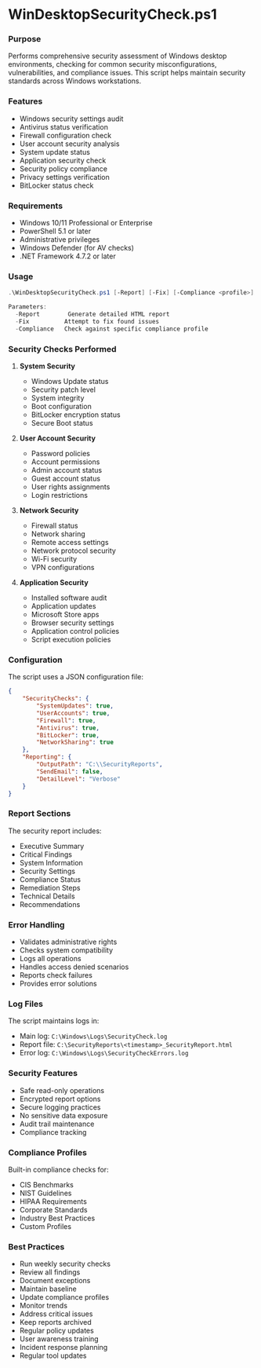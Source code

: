 # WinDesktopSecurityCheck.ps1

### Purpose
Performs comprehensive security assessment of Windows desktop environments, checking for common security misconfigurations, vulnerabilities, and compliance issues. This script helps maintain security standards across Windows workstations.

### Features
- Windows security settings audit
- Antivirus status verification
- Firewall configuration check
- User account security analysis
- System update status
- Application security check
- Security policy compliance
- Privacy settings verification
- BitLocker status check

### Requirements
- Windows 10/11 Professional or Enterprise
- PowerShell 5.1 or later
- Administrative privileges
- Windows Defender (for AV checks)
- .NET Framework 4.7.2 or later

### Usage
```powershell
.\WinDesktopSecurityCheck.ps1 [-Report] [-Fix] [-Compliance <profile>]

Parameters:
  -Report        Generate detailed HTML report
  -Fix          Attempt to fix found issues
  -Compliance   Check against specific compliance profile
```

### Security Checks Performed

1. **System Security**
   - Windows Update status
   - Security patch level
   - System integrity
   - Boot configuration
   - BitLocker encryption status
   - Secure Boot status

2. **User Account Security**
   - Password policies
   - Account permissions
   - Admin account status
   - Guest account status
   - User rights assignments
   - Login restrictions

3. **Network Security**
   - Firewall status
   - Network sharing
   - Remote access settings
   - Network protocol security
   - Wi-Fi security
   - VPN configurations

4. **Application Security**
   - Installed software audit
   - Application updates
   - Microsoft Store apps
   - Browser security settings
   - Application control policies
   - Script execution policies

### Configuration
The script uses a JSON configuration file:
```json
{
    "SecurityChecks": {
        "SystemUpdates": true,
        "UserAccounts": true,
        "Firewall": true,
        "Antivirus": true,
        "BitLocker": true,
        "NetworkSharing": true
    },
    "Reporting": {
        "OutputPath": "C:\\SecurityReports",
        "SendEmail": false,
        "DetailLevel": "Verbose"
    }
}
```

### Report Sections
The security report includes:
- Executive Summary
- Critical Findings
- System Information
- Security Settings
- Compliance Status
- Remediation Steps
- Technical Details
- Recommendations

### Error Handling
- Validates administrative rights
- Checks system compatibility
- Logs all operations
- Handles access denied scenarios
- Reports check failures
- Provides error solutions

### Log Files
The script maintains logs in:
- Main log: `C:\Windows\Logs\SecurityCheck.log`
- Report file: `C:\SecurityReports\<timestamp>_SecurityReport.html`
- Error log: `C:\Windows\Logs\SecurityCheckErrors.log`

### Security Features
- Safe read-only operations
- Encrypted report options
- Secure logging practices
- No sensitive data exposure
- Audit trail maintenance
- Compliance tracking

### Compliance Profiles
Built-in compliance checks for:
- CIS Benchmarks
- NIST Guidelines
- HIPAA Requirements
- Corporate Standards
- Industry Best Practices
- Custom Profiles

### Best Practices
- Run weekly security checks
- Review all findings
- Document exceptions
- Maintain baseline
- Update compliance profiles
- Monitor trends
- Address critical issues
- Keep reports archived
- Regular policy updates
- User awareness training
- Incident response planning
- Regular tool updates

